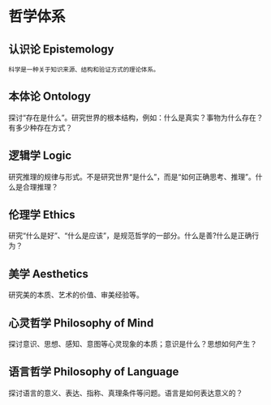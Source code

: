 
# 哲学体系

## 认识论 Epistemology
	科学是一种关于知识来源、结构和验证方式的理论体系。
## 本体论 Ontology

探讨“存在是什么”。研究世界的根本结构，例如：什么是真实？事物为什么存在？有多少种存在方式？

## 逻辑学 Logic

研究推理的规律与形式。不是研究世界“是什么”，而是“如何正确思考、推理”。什么是合理推理？
## 伦理学 Ethics

研究“什么是好”、“什么是应该”，是规范哲学的一部分。什么是善?什么是正确行为？
## 美学 Aesthetics

研究美的本质、艺术的价值、审美经验等。
## 心灵哲学 Philosophy of Mind 

探讨意识、思想、感知、意图等心灵现象的本质；意识是什么？思想如何产生？
## 语言哲学 Philosophy of Language

探讨语言的意义、表达、指称、真理条件等问题。语言是如何表达意义的？